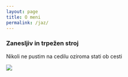 ```yaml
---
layout: page
title: O meni
permalink: /jaz/
---
```


<div class="home">
	<h3>Zanesljiv in trpežen stroj</h3>
	<p>Nikoli ne pustim na cedilu oziroma stati ob cesti <span class="glyphicon glyphicon-thumbs-up"></span></p>
	<img src="/Images/medo.jpg"/>
</div>
